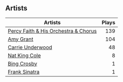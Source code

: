 ## Artists
Artists | Plays 
----- | -----: 
[Percy Faith & His Orchestra & Chorus](/artists/percy-faith-his-orchestra-chorus-30066836) | 139
[Amy Grant](/artists/amy-grant-3053) | 104
[Carrie Underwood](/artists/carrie-underwood-89416) | 48
[Nat King Cole](/artists/nat-king-cole-3428) | 8
[Bing Crosby](/artists/bing-crosby-1864) | 1
[Frank Sinatra](/artists/frank-sinatra-739) | 1

